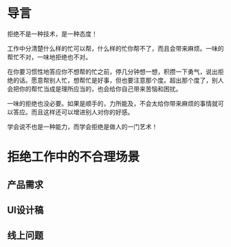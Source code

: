 

# 导言

拒绝不是一种技术，是一种态度！

工作中分清楚什么样的忙可以帮，什么样的忙你帮不了，而且会带来麻烦。一味的帮忙不对，一味地拒绝也不对。

在你要习惯性地答应你不想帮的忙之前，停几分钟想一想，积攒一下勇气，说出拒绝的话。愿意帮别人忙，想帮忙是好事，但也要注意那个度。超出那个度了，别人会把你的帮忙当成是理所应当的，也会给你自己带来苦恼和困扰。

一味的拒绝也没必要。如果是顺手的，力所能及，不会太给你带来麻烦的事情就可以答应。而且这样还可以增进别人对你的好感。

学会说不也是一种能力，而学会拒绝是做人的一门艺术！



# 拒绝工作中的不合理场景

## 产品需求



## UI设计稿



## 线上问题



